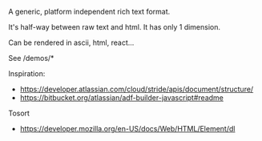 A generic, platform independent rich text format.

It's half-way between raw text and html. It has only 1 dimension.

Can be rendered in ascii, html, react...

See /demos/*


Inspiration:
* https://developer.atlassian.com/cloud/stride/apis/document/structure/
* https://bitbucket.org/atlassian/adf-builder-javascript#readme


Tosort
* https://developer.mozilla.org/en-US/docs/Web/HTML/Element/dl
